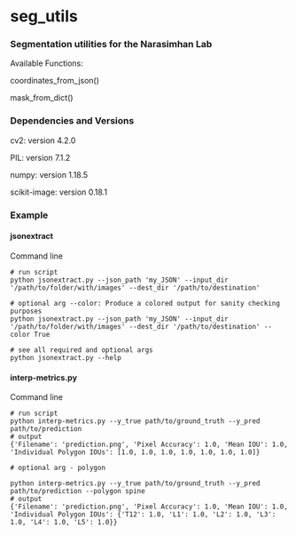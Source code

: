 # seg_utils

### Segmentation utilities for the Narasimhan Lab

Available Functions:

coordinates_from_json()

mask_from_dict()

### Dependencies and Versions

cv2: version 4.2.0

PIL: version 7.1.2

numpy: version 1.18.5

scikit-image: version 0.18.1

### Example 
#### jsonextract

Command line
```
# run script
python jsonextract.py --json_path 'my_JSON' --input_dir '/path/to/folder/with/images' --dest_dir '/path/to/destination'

# optional arg --color: Produce a colored output for sanity checking purposes
python jsonextract.py --json_path 'my_JSON' --input_dir '/path/to/folder/with/images' --dest_dir '/path/to/destination' --color True

# see all required and optional args
python jsonextract.py --help
```
#### interp-metrics.py

Command line

```
# run script 
python interp-metrics.py --y_true path/to/ground_truth --y_pred path/to/prediction 
# output
{'Filename': 'prediction.png', 'Pixel Accuracy': 1.0, 'Mean IOU': 1.0, 'Individual Polygon IOUs': [1.0, 1.0, 1.0, 1.0, 1.0, 1.0, 1.0]}

# optional arg - polygon

python interp-metrics.py --y_true path/to/ground_truth --y_pred path/to/prediction --polygon spine
# output 
{'Filename': 'prediction.png', 'Pixel Accuracy': 1.0, 'Mean IOU': 1.0, 'Individual Polygon IOUs': {'T12': 1.0, 'L1': 1.0, 'L2': 1.0, 'L3': 1.0, 'L4': 1.0, 'L5': 1.0}}
